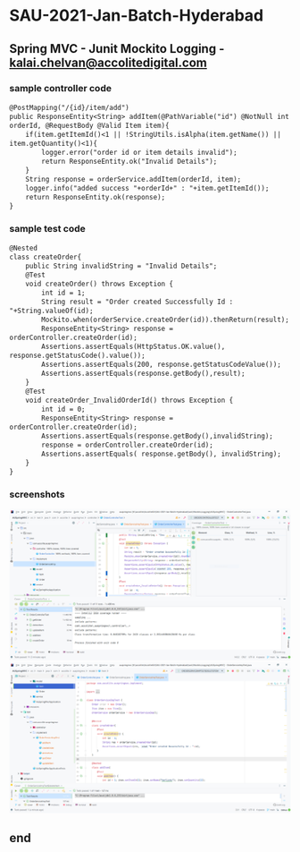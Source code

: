 # SAU-2021-Jan-Batch-Hyderabad

## Spring MVC - Junit Mockito Logging - kalai.chelvan@accolitedigital.com

### sample controller code

    @PostMapping("/{id}/item/add")
    public ResponseEntity<String> addItem(@PathVariable("id") @NotNull int orderId, @RequestBody @Valid Item item){
        if(item.getItemId()<1 || !StringUtils.isAlpha(item.getName()) || item.getQuantity()<1){
            logger.error("order id or item details invalid");
            return ResponseEntity.ok("Invalid Details");
        }
        String response = orderService.addItem(orderId, item);
        logger.info("added success "+orderId+" : "+item.getItemId());
        return ResponseEntity.ok(response);
    }

### sample test code 

    @Nested
    class createOrder{
        public String invalidString = "Invalid Details";
        @Test
        void createOrder() throws Exception {
            int id = 1;
            String result = "Order created Successfully Id : "+String.valueOf(id);
            Mockito.when(orderService.createOrder(id)).thenReturn(result);
            ResponseEntity<String> response = orderController.createOrder(id);
            Assertions.assertEquals(HttpStatus.OK.value(), response.getStatusCode().value());
            Assertions.assertEquals(200, response.getStatusCodeValue());
            Assertions.assertEquals(response.getBody(),result);
        }
        @Test
        void createOrder_InvalidOrderId() throws Exception {
            int id = 0;
            ResponseEntity<String> response = orderController.createOrder(id);
            Assertions.assertEquals(response.getBody(),invalidString);
            response = orderController.createOrder(id);
            Assertions.assertEquals( response.getBody(), invalidString);
        }
    }

### screenshots

![sc1](https://raw.githubusercontent.com/kalaichelvan-kn/SAU-2021-Jan-Batch-Hyderabad/main/Junit,Mockito,Logging/ctrl.PNG)
![sc2](https://raw.githubusercontent.com/kalaichelvan-kn/SAU-2021-Jan-Batch-Hyderabad/main/Junit,Mockito,Logging/serv.PNG)

## end